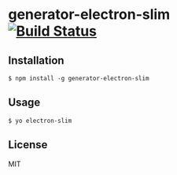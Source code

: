 # generator-electron-slim [![Build Status](https://secure.travis-ci.org/mtsmfm/generator-electron-slim.png?branch=master)](https://travis-ci.org/mtsmfm/generator-electron-slim)

## Installation

    $ npm install -g generator-electron-slim

## Usage

    $ yo electron-slim

## License

MIT
